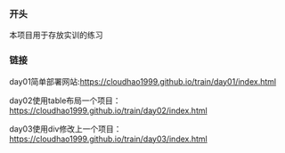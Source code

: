 ### 开头
本项目用于存放实训的练习

### 链接

day01简单部署网站:https://cloudhao1999.github.io/train/day01/index.html

day02使用table布局一个项目：https://cloudhao1999.github.io/train/day02/index.html

day03使用div修改上一个项目：https://cloudhao1999.github.io/train/day03/index.html